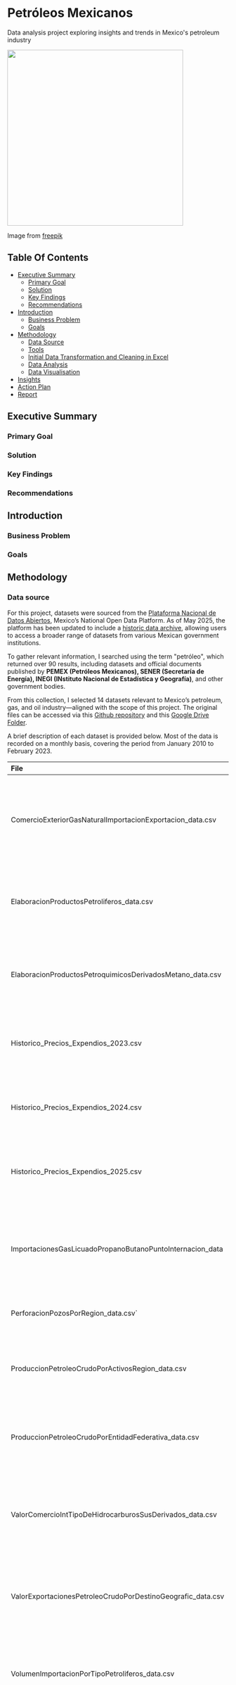 # Petróleos Mexicanos
Data analysis project exploring insights and trends in Mexico's petroleum industry

<img src="assets/img/project4-oil.png" width="400" height="400"/>

Image from [freepik](https://www.freepik.com/free-vector/offshore-oil-rig-raw-materials-fossil-extraction-equipment-heavy-machinery-smoking-chimneys-ocean-platform_25273103.htm#fromView=keyword&page=1&position=7&uuid=9c068652-659d-4c80-8b6e-91e9d7a183e2&query=Oil+Rig+Cartoon)

## Table Of Contents
- [Executive Summary](#executive-summary)
  - [Primary Goal](#primary-goal)
  - [Solution](#solution)
  - [Key Findings](#key-findings)
  - [Recommendations](#recommendations)
- [Introduction](#introduction)
  - [Business Problem](#business-problem)
  - [Goals](#goals)
- [Methodology](#methodology)
  - [Data Source](#data-source)
  - [Tools](#tools)
  - [Initial Data Transformation and Cleaning in Excel](#initial-data-transformation-and-cleaning-in-excel)
  - [Data Analysis](#data-analysis)
  - [Data Visualisation](#data-visualisation)
- [Insights](#insights)
- [Action Plan](#action-plan)	 
- [Report](#report)	


## Executive Summary
### Primary Goal

### Solution

### Key Findings

### Recommendations

## Introduction
### Business Problem

### Goals

## Methodology
### Data source
For this project, datasets were sourced from the [Plataforma Nacional de Datos Abiertos](https://www.datos.gob.mx/), Mexico’s National Open Data Platform. As of May 2025, the platform has been updated to include a [historic data archive](https://historico.datos.gob.mx/), allowing users to access a broader range of datasets from various Mexican government institutions.

To gather relevant information, I searched using the term "petróleo", which returned over 90 results, including datasets and official documents published by **PEMEX (Petróleos Mexicanos), SENER (Secretaría de Energía), INEGI (INstituto Nacional de Estadística y Geografía)**, and other government bodies.

From this collection, I selected 14 datasets relevant to Mexico’s petroleum, gas, and oil industry—aligned with the scope of this project. The original files can be accessed via this [Github repository](https://github.com/alejandralopezgalan/petroleos-mexicanos/tree/main/assets/datasets/raw) and this [Google Drive Folder](https://drive.google.com/drive/folders/1Ht727_UwEuUORxWzpP4smzny2tHzYurv?usp=sharing).

A brief description of each dataset is provided below. Most of the data is recorded on a monthly basis, covering the period from January 2010 to February 2023.

| File | Description | 
| :--- | :--- |
| ComercioExteriorGasNaturalImportacionExportacion_data.csv | External trade of natural gas, reported by volume (millions of cubic feet per day) and value (millions of US dollars).| 
| ElaboracionProductosPetroliferos_data.csv | Production of petroleum products by category, measured in thousands of barrels per day.| 
| ElaboracionProductosPetroquimicosDerivadosMetano_data.csv | Production of petrochemical products derived from methane, measured in thousands of tons per day.| 
| Historico_Precios_Expendios_2023.csv | Daily retail prices of petroleum products by authorised sellers for the year 2023. | 
| Historico_Precios_Expendios_2024.csv | Daily retail prices of petroleum products by authorised sellers for the year 2024. | 
| Historico_Precios_Expendios_2025.csv | Daily retail prices of petroleum products by authorised sellers for the year 2025.| 
| ImportacionesGasLicuadoPropanoButanoPuntoInternacion_data | Import volumes of liquefied gas, propane, and butane by point of entry, measured in thousands of barrels per day.| 
| PerforacionPozosPorRegion_data.csv` | Number of oil wells drilled, broken down by region.| 
| ProduccionPetroleoCrudoPorActivosRegion_data.csv | Crude oil production by operational region, measured in thousands of barrels per day.| 
| ProduccionPetroleoCrudoPorEntidadFederativa_data.csv |  Crude oil production by state, measured in thousands of barrels per day.| 
| ValorComercioIntTipoDeHidrocarburosSusDerivados_data.csv | Monetary value of imports and exports of hydrocarbons and their derivatives, reported in millions of US dollars.| 
| ValorExportacionesPetroleoCrudoPorDestinoGeografic_data.csv | Export value of crude oil by geographic destination, measured in millions of US dollars.| 
| VolumenImportacionPorTipoPetroliferos_data.csv | Import volume of specific petroleum products, measured in thousands of barrels per day.| 
| VolumenVentasPorTipoPetroliferos_data.csv | Sales volume of petroleum products by type, measured in thousands of barrels per day.| 



### Tools
- Excel: Used for initial data exploration, cleaning, and formatting.
- Microsoft SQL Server: Used for querying and analysing the data.
- Power BI: Used to build the interactive dashboard.


### Data Cleaning and Transformation
#### Initial Data Transformation and Cleaning in Excel

**1. Trasposing the table**  
In the initial data exploration, I found that in all the datasets were in horizontal format as seen in the following image. Therefore, the first step was switching rows into columns and columns into rows using the TRANSPOSE function in Excel.

![view_originaldata](assets/img/project4_1originaldata.png)

![traspose](assets/img/project4_2traspose.png)

**2. Removing columns and replacing No Data (N/D) with zeros**  
The resulting table was copied into a new sheet to start the data cleaning steps. First, some columns had zeros o missing values; however, these were not originally missing data, rather the result of trasposing the table. These columns were removed.
In other cases the original table had N/D in some observations, which mean that no records or no data was available. Using Excel, all N/D observations were replaced with zeros. 

![nd](assets/img/project4_3replaceND.png)

**3. Removing columns with only duplicated values**  
Using Conditional Formatting in Excel, the cells with duplicated values were highlighted. In cases were all observations were highlited as duplicates, the columns were removed.
![duplicates](assets/img/project4_4duplicates.png)

All these changes were saved in Excel files separated from the original data.

**4. Exporting the final table into a new CSV file**  
Finally, the table was copied into a new workbook and then exported as a CSV file to be used for the data analysis in SQL. The name of the files were shortened for an easier selection of the datasets to be imported into SQL Server.

| Original File | Excel file with Data Cleaning Operations  | CSV file used for SQL |
| :--- | :--- |  :--- |
| `ComercioExteriorGasNaturalImportacionExportacion-PMXE1C12.csv` | ESENER_05_ComercioExteriorGasNaturalImportacionExportacion-PMXE1C12_EXCEL.xlsx | ComercioExteriorGasNatural.csv |
| `ElaboracionProductosPetroliferos-PMXD1C01.csv` | SENER_05_ElaboracionProductosPetroliferos-PMXD1C01_EXCEL.xlsx  | ElaboracionProductosPetroliferos.csv | 
| `ElaboracionProductosPetroquimicosDerivadosMetano-PMXD2C01.csv` | SENER_05_ElaboracionProductosPetroquimicosDerivadosMetano-PMXD2C01_EXCEL.xlsx | .csv | 
| `ImportacionesGasLicuadoPropanoButanoPuntoInternacion-PMXE2C10` | SENER_05_ImportacionesGasLicuadoPropanoButanoPuntoInternacion-PMXE2C12_EXCEL.xlsx | .csv |
| `SENER_05_PerforacionPozosPorRegion-PMXAC02_data.csv` | SENER_05_PerforacionPozosPorRegion-PMXAC02_EXCEL.xlsx | .csv |
| `SENER_05_ProduccionPetroleoCrudoPorActivosRegion-PMXB1C05_data.csv` | SENER_05_ProduccionPetroleoCrudoPorActivosRegion-PMXB1C05_EXCEL.xlsx | .csv |
| `SENER_05_ProduccionPetroleoCrudoPorEntidadFederativa-PMXB1C02_data.csv` | SENER_05_ProduccionPetroleoCrudoPorEntidadFederativa-PMXB1C02_EXCEL.xlsx | .csv |
| `SENER_05_ValorComercioIntTipoDeHidrocarburosSusDerivados-PMXF4C02_data.csv` | SENER_05_ValorComercioIntTipoDeHidrocarburosSusDerivados-PMXF4C02_EXCEL.xlsx | .csv |
| `SENER_05_ValorExportacionesPetroleoCrudoPorDestinoGeografico-PMXF1C02_data.csv` | SENER_05_ValorExportacionesPetroleoCrudoPorDestinoGeografico-PMXF1C02_EXCEL.xlsx | .csv | 
| `SENER_05_VolumenImportacionPorTipoPetroliferos-PMXE2C15_data.csv` | SENER_05_VolumenImportacionPorTipoPetroliferos-PMXE2C15_EXCEL.xlsx | .csv | 
| `SENER_05_VolumenVentasPorTipoPetroliferos-PMXE2C01_data.csv` | SENER_05_VolumenVentasPorTipoPetroliferos-PMXE2C01_EXCEL.xlsx | .csv | 
| `Historico_Precios_Expendios_2023.csv` | Historico_Precios_Expendios_2023EXCEL.xlsx | .csv |
| `Historico_Precios_Expendios_2024.csv` | Historico_Precios_Expendios_2024EXCEL.xlsx | .csv | 
| `Historico_Precios_Expendios_2025.csv` | Historico_Precios_Expendios_2025EXCEL.xlsx | .csv | 


The data was imported into a new Excel woorkbook and exported as a CSV file to be used in SQL.


there was a Date column with values like ene-05, Feb-05, Mar-05, abr-05. When converting them to a Date format in Excel, some cells were recognised correctly, but others were not. After reviewing the data, I realised that these values were monthly dates. To ensure consistency and prevent errors, I turned to the EDATE function in Excel.

Here’s how it works:
`EDATE(start_date, months)` shifts a date forward or backwards by a specified number of months. Since I needed all dates to follow a consistent format, such as 01/01/2010, 01/02/2010, 01/03/2010, I applied the formula:
`=EDATE(A2, 1)`

This helped standardise the datasets while adding one month to each value. I applied this transformation to the following datasets: `SENER_05_ComercioExteriorGasNaturalImportacionExportacion-PMXE1C12_data.csv`, `SENER_05_ElaboracionProductosPetroliferos-PMXD1C01_data.csv`, `SENER_05_ElaboracionProductosPetroquimicosDerivadosMetano-PMXD2C01.csv`, `SENER_05_ImportacionesGasLicuadoPropanoButanoPuntoInternacion-PMXE2C12`, `SENER_05_PerforacionPozosPorRegion-PMXAC02.csv`, `SENER_05_ProduccionPetroleoCrudoPorActivosRegion-PMXB1C05.csv`, `SENER_05_ProduccionPetroleoCrudoPorEntidadFederativa-PMXB1C02`, `SENER_05_ValorComercioIntTipoDeHidrocarburosSusDerivados-PMXF4C02.csv`, `SENER_05_ValorExportacionesPetroleoCrudoPorDestinoGeografico-PMXF1C02.csv`, `SENER_05_VolumenImportacionPorTipoPetroliferos-PMXE2C15.csv`, `SENER_05_VolumenVentasPorTipoPetroliferos-PMXE2C01.csv`. 

#### SQL
In Microsoft SQL Server Management Studio I created the database `pemex_db`, then I imported the file `ComercioExteriorGasNatural.csv` into the database. The first data transformation was to standarise the Dates. This file contained Dates in format "Ene/2010, Feb/2010, Mar/2010", etc. Therefore in SQL we used a conditional expression to create a new variable and transform the date to a 'dd-MM-yyyy' format.

**SQL code** 
```sql  
-- Create the pemex_db database to be used
CREATE DATABASE pemex_db;
USE pemex_db;

/*---------------------------
ComercioExteriorGasNatural
------------------------------
*/
-- Select the first 20 rows for initial observation
SELECT TOP 20 *
FROM ComercioExteriorGasNatural;

-- Add a new variable (FechaCompleta) to modify the date column
ALTER TABLE ComercioExteriorGasNatural
ADD FechaCompleta DATE;

/*The following query converts the dates from 'Fechas'
from Ene/2010, Feb/2010, and so on to
2010-01-01, 2010-02-2010, and so on
*/
UPDATE ComercioExteriorGasNatural
SET FechaCompleta = FORMAT(
	CAST('01-' +
		CASE
			WHEN LEFT(Fechas, 3) = 'Ene' THEN '01'
			WHEN LEFT(Fechas, 3) = 'Feb' THEN '02'
			WHEN LEFT(Fechas, 3) = 'Mar' THEN '03'
			WHEN LEFT(Fechas, 3) = 'Abr' THEN '04'
			WHEN LEFT(Fechas, 3) = 'May' THEN '05'
			WHEN LEFT(Fechas, 3) = 'Jun' THEN '06'
			WHEN LEFT(Fechas, 3) = 'Jul' THEN '07'
			WHEN LEFT(Fechas, 3) = 'Ago' THEN '08'
			WHEN LEFT(Fechas, 3) = 'Sep' THEN '09'
			WHEN LEFT(Fechas, 3) = 'Oct' THEN '10'
			WHEN LEFT(Fechas, 3) = 'Nov' THEN '11'
			WHEN LEFT(Fechas, 3) = 'Dic' THEN '12'
		END 
		+ '-' + 
		RIGHT(Fechas, 4)
	AS DATE), 
	'dd-MM-yyyy'
);

--Checking if the format is correct
SELECT TOP 24 *, 
DATEPART(DAY, FechaCompleta) AS DAY,
DATEPART(MONTH, FechaCompleta) AS MONTH,
DATEPART(YEAR, FechaCompleta) AS YEAR
FROM ComercioExteriorGasNatural;
```  




### Data Analysis

After standarising the dates, a new variable `Año` was created to get the Year of each date Then the net exports (`volumen_neto_exportaciones`) and the trade balance (`balanza_comercial`) of natural gas were calculated. In case `balanza_comercial` or `volumen_neto_exportaciones` were positive, SQL will print `Superávit` (surplus), otherwise `Déficit` (Deficit). `Superávit` refers to a trade surplus, which occurs when a the natural gas exports exceed its imports, whereas `Déficit` means that Mexico's natural gas imports exceed its exports, resulting in a negative trade balance.

| Measure | Description |
| :--- |:--- | 
| volumen_neto_exportaciones | Net exportations. Volume exportations minus volume importations of natural gas in millions of cubic feet per day. |  
| balanza_comercial | Trade balance. Value exportations minus value importations of natural gas in millions of US dollars.|  

**SQL code** 
```sql 
--Calculating the net exports (volume and value) by month and year
SELECT
	ROUND(volumen_exportación - volumen_importación, 2) AS volumen_neto_exportación,
	ROUND(valor_exportación - valor_importación, 2) AS valor_neto_importación,
	FechaCompleta
FROM ComercioExteriorGasNatural;

/*Calculating the volume net exports by year.
If positive then Superávit, if negative then Déficit
Otherwise equilibrio
*/ 
SELECT 
	Año,
	ROUND(SUM(volumen_exportación) - SUM(volumen_importación), 2) AS volumen_neto_exportaciones,
	ROUND(SUM(valor_exportación) - SUM(valor_importación), 2) AS balanza_comercial,
	CASE 
		WHEN SUM(volumen_exportación) - SUM(volumen_importación) > 0 THEN 'Superávit'
		WHEN SUM(volumen_exportación) - SUM(volumen_importación) < 0 THEN 'Déficit'
		ELSE 'Equilibrio'
	END AS volumen_comercial,
	CASE 
		WHEN SUM(valor_exportación) - SUM(valor_importación) > 0 THEN 'Superávit'
		WHEN SUM(valor_exportación) - SUM(valor_importación) < 0 THEN 'Déficit'
		ELSE 'Equilibrio'
	END AS valor_comercial
FROM ComercioExteriorGasNatural
GROUP BY Año;
 ```

After that the net exports of natural gas weere calculated in terms of value and volume using the following SQL code.




### Data Visualisation



## Insights
From 2010 to 2023 Mexico had a commercial natural gas deficit, from -559.57 to -23,180.58 for volume of natural gas in millions of cubic feet per day; meanwhile, for value of natural gas in millions of US dollars the déficit range from -72.81 to 2,814.44

## Action plan



## Report
To review the analysis in detail, you can download the Report here.


